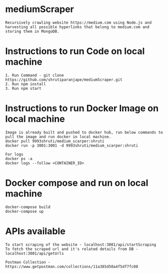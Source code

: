 # mediumScraper
    Recursively crawling website https://medium.com using Node.js and harvesting all possible hyperlinks that belong to medium.com and storing them in MongoDB.

# Instructions to run Code on local machine 
    1. Run Command - git clone https://github.com/shrutiparanjape/mediumScraper.git
    2. Run npm install
    3. Run npm start

# Instructions to run Docker Image on local machine
    Image is already built and pushed to docker hub, run below commands to pull the image and run docker in local machine. 
    docker pull 9993shruti/medium_scarper:shruti
    docker run -p 3001:3001 -d 9993shruti/medium_scarper:shruti

    For logs
    docker ps -a
    docker logs --follow <CONTAINER_ID>

# Docker compose and run on local machine
    docker-compose build
    docker-compose up

# APIs available
    To start scraping of the website - localhost:3001/api/startScraping
    To fetch the scraped url and it's related details from DB - localhost:3001/api/getUrls

    Postman Collection - https://www.getpostman.com/collections/11a385d50a4f5df7fc08